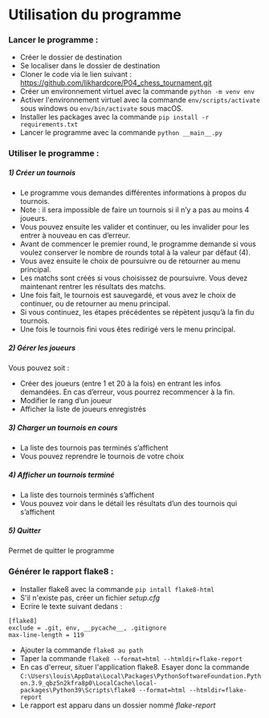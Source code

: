 # Utilisation du programme

### Lancer le programme :
- Créer le dossier de destination
- Se localiser dans le dossier de destination
- Cloner le code via le lien suivant : https://github.com/likhardcore/P04_chess_tournament.git
- Créer un environnement virtuel avec la commande `python -m venv env`
- Activer l'environnement virtuel avec la commande `env/scripts/activate` sous windows ou `env/bin/activate` sous macOS. 
- Installer les packages avec la commande `pip install -r requirements.txt`
- Lancer le programme avec la commande `python __main__.py`

### Utiliser le programme :
##### 1) Créer un tournois
- Le programme vous demandes différentes informations à propos du tournois.
- Note : il sera impossible de faire un tournois si il n’y a pas au moins 4 joueurs.
- Vous pouvez ensuite les valider et continuer, ou les invalider pour les entrer à nouveau en cas d’erreur.
- Avant de commencer le premier round, le programme demande si vous voulez conserver le nombre de rounds total à la valeur par défaut (4).
- Vous avez ensuite le choix de poursuivre ou de retourner au menu principal.
- Les matchs sont créés si vous choisissez de poursuivre. Vous devez maintenant rentrer les résultats des matchs.
- Une fois fait, le tournois est sauvegardé, et vous avez le choix de continuer, ou de retourner au menu principal.
- Si vous continuez, les étapes précédentes se répètent jusqu’à la fin du tournois.
- Une fois le tournois fini vous êtes redirigé vers le menu principal.

##### 2) Gérer les joueurs
Vous pouvez soit :
- Créer des joueurs (entre 1 et 20 à la fois) en entrant les infos demandées. En cas d’erreur, vous pourrez recommencer à la fin.
- Modifier le rang d’un joueur
- Afficher la liste de joueurs enregistrés

##### 3) Charger un tournois en cours
- La liste des tournois pas terminés s’affichent
- Vous pouvez reprendre le tournois de votre choix

##### 4) Afficher un tournois terminé
- La liste des tournois terminés s’affichent
- Vous pouvez voir dans le détail les résultats d’un des tournois qui s’affichent

##### 5) Quitter
Permet de quitter le programme

### Générer le rapport flake8 :
- Installer flake8 avec la commande `pip intall flake8-html`
- S'il n'existe pas, créer un fichier *setup.cfg*
- Ecrire le texte suivant dedans :
```
[flake8]
exclude = .git, env, __pycache__, .gitignore
max-line-length = 119
```
- Ajouter la commande `flake8 au path`
- Taper la commande `flake8 --format=html --htmldir=flake-report`
- En cas d'erreur, situer l'application flake8. Esayer donc la commande  `C:\Users\louis\AppData\Local\Packages\PythonSoftwareFoundation.Python.3.9_qbz5n2kfra8p0\LocalCache\local-packages\Python39\Scripts\flake8 --format=html --htmldir=flake-report`
- Le rapport est apparu dans un dossier nommé *flake-report*